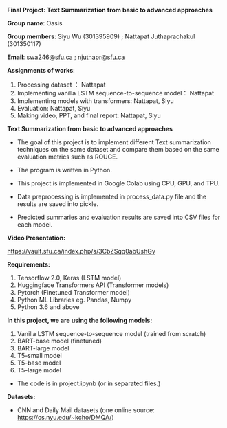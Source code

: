 **Final Project: Text Summarization from basic to advanced approaches**

**Group name**: Oasis

**Group members**: Siyu Wu (301395909) ; Nattapat Juthaprachakul (301350117)

**Email**: swa246@sfu.ca ; njuthapr@sfu.ca

**Assignments of works**:

1. Processing dataset ： Nattapat
2. Implementing vanilla LSTM sequence-to-sequence model： Nattapat
3. Implementing models with transformers: Nattapat, Siyu
4. Evaluation: Nattapat, Siyu
5. Making video, PPT, and final report: Nattapat, Siyu


**Text Summarization from basic to advanced approaches**

- The goal of this project is to implement different Text summarization techniques on the same dataset and compare them based on the same evaluation metrics such as ROUGE.

- The program is written in Python.
- This project is implemented in Google Colab using CPU, GPU, and TPU.
- Data preprocessing is implemented in process_data.py file and the results are saved into pickle.
- Predicted summaries and evaluation results are saved into CSV files for each model.

**Video Presentation:**

https://vault.sfu.ca/index.php/s/3CbZSqq0abUshGv


**Requirements:**

1. Tensorflow 2.0, Keras (LSTM model)
2. Huggingface Transformers API (Transformer models)
3. Pytorch (Finetuned Transformer model)
4. Python ML Libraries eg. Pandas, Numpy
5. Python 3.6 and above


**In this project, we are using the following models:**

1. Vanilla LSTM sequence-to-sequence model (trained from scratch)
2. BART-base model (finetuned)
3. BART-large model
4. T5-small model
5. T5-base model
6. T5-large model

- The code is in project.ipynb (or in separated files.)

**Datasets:**

- CNN and Daily Mail datasets (one online source: https://cs.nyu.edu/~kcho/DMQA/)
